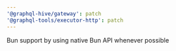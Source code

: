 ```yaml
---
'@graphql-hive/gateway': patch
'@graphql-tools/executor-http': patch
---
```


Bun support by using native Bun API whenever possible
